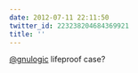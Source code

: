 ```yaml
---
date: 2012-07-11 22:11:50
twitter_id: 223238204684369921
title: ''
---
```




[@gnulogic](https://twitter.com/gnulogic) lifeproof case?

